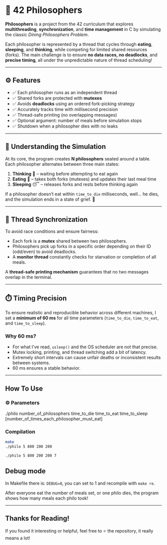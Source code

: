 # 🧠 42 Philosophers

**Philosophers** is a project from the 42 curriculum that explores **multithreading**, **synchronization**, and **time management** in C by simulating the classic *Dining Philosophers Problem*.

Each philosopher is represented by a thread that cycles through **eating**, **sleeping**, and **thinking**, while competing for limited shared resources (forks). The main challenge is to ensure **no data races, no deadlocks**, and **precise timing**, all under the unpredictable nature of thread scheduling!

---

## ⚙️ Features

- ✅ Each philosopher runs as an independent thread
- ✅ Shared forks are protected with **mutexes**
- ✅ Avoids **deadlocks** using an ordered fork-picking strategy
- ✅ Accurately tracks time with millisecond precision
- ✅ Thread-safe printing (no overlapping messages)
- ✅ Optional argument: number of meals before simulation stops
- ✅ Shutdown when a philosopher dies with no leaks

---

## 🧩 Understanding the Simulation

At its core, the program creates **N philosophers** seated around a table.
Each philosopher alternates between three main states:

1. **Thinking** 🧘 – waiting before attempting to eat again
2. **Eating** 🍝 – takes both forks (mutexes) and updates their last meal time
3. **Sleeping** 😴 – releases forks and rests before thinking again

If a philosopher doesn’t eat within `time_to_die` milliseconds, well... he dies, and the simulation ends in a state of grief. 🖤

---

## 🧵 Thread Synchronization

To avoid race conditions and ensure fairness:
- Each fork is a **mutex** shared between two philosophers.
- Philosophers pick up forks in a specific order depending on their ID (odd/even) to avoid deadlocks.
- A **monitor thread** constantly checks for starvation or completion of all meals.

A **thread-safe printing mechanism** guarantees that no two messages overlap in the terminal.

---

## ⏱️ Timing Precision

To ensure realistic and reproducible behavior across different machines, I set a **minimum of 60 ms** for all time parameters (`time_to_die`, `time_to_eat`, and `time_to_sleep`).

### Why 60 ms?
- For what I've read, `usleep()` and the OS scheduler are not that precise.
- Mutex locking, printing, and thread switching add a bit of latency.
- Extremely short intervals can cause unfair deaths or inconsistent results between systems.
- 60 ms ensures a stable behavior.

---

## How To Use

### ⚙️ Parameters
./philo  number_of_philosophers  time_to_die  time_to_eat  time_to_sleep [number_of_times_each_philosopher_must_eat]


### Compilation
```bash
make
./philo 5 800 200 200

./philo 5 800 200 200 7
```

## Debug mode

In Makefile there is: `DEBUG=0`, you can set to 1 and recompile with `make re`.

After everyone eat the number of meals set, or one philo dies, the program shows how many meals each philo took!

---

## Thanks for Reading!

If you found it interesting or helpful, feel free to ⭐ the repository, it really means a lot!
